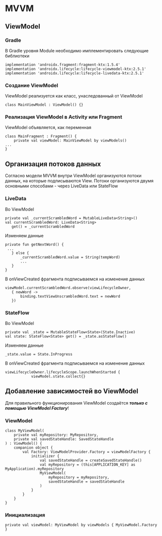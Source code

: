 # MVVM
## ViewModel
### Gradle
В Gradle уровня Module необходимо имплементировать следующие библиотеки

```
implementation 'androidx.fragment:fragment-ktx:1.5.4'
implementation 'androidx.lifecycle:lifecycle-viewmodel-ktx:2.5.1'
implementation 'androidx.lifecycle:lifecycle-livedata-ktx:2.5.1'
```

### Создание ViewModel
ViewModel реализуется как класс, унаследованный от ViewModel
```
class MainViewModel : ViewModel() {}
```

### Реализация ViewModel в Activity или Fragment
ViewModel объявляется, как переменная
```
class MainFragment : Fragment() {
    private val viewModel: MainViewModel by viewModels()
...
}
```

## Организация потоков данных
Согласно модели MVVM внутри ViewModel организуются потоки данных, на которые подписываются View.
Потоки организуются двумя основными способами - через LiveData или StateFlow
### LiveData
Во ViewModel

```
private val _currentScrambledWord = MutableLiveData<String>()
val currentScrambledWord: LiveData<String>
   get() = _currentScrambledWord
```
    
Изменяем данные

```
private fun getNextWord() {
 ...
   } else {
       _currentScrambledWord.value = String(tempWord)
       ...
   }
}
```

В onViewCreated фрагмента подписываемся на изменение данных

```
viewModel.currentScrambledWord.observe(viewLifecycleOwner,
   { newWord ->
       binding.textViewUnscrambledWord.text = newWord
   })
```

### StateFlow
Во ViewModel

```
private val _state = MutableStateFlow<State>(State.Inactive)
val state: StateFlow<State> get() = _state.asStateFlow()
```
Изменяем данные

```
_state.value = State.InProgress
```
В onViewCreated фрагмента подписываемся на изменение данных

```
viewLifecycleOwner.lifecycleScope.launchWhenStarted {
            viewModel.state.collect{}
```
## Добавление зависимостей во ViewModel
Для правильного функционирования ViewModel создаётся ***только с помощью ViewModel Factory***!
### ViewModel

```
class MyViewModel(
    private val myRepository: MyRepository,
    private val savedStateHandle: SavedStateHandle
) : ViewModel() {
    companion object {
        val Factory: ViewModelProvider.Factory = viewModelFactory {
            initializer {
                val savedStateHandle = createSavedStateHandle()
                val myRepository = (this[APPLICATION_KEY] as MyApplication).myRepository
                MyViewModel(
                    myRepository = myRepository,
                    savedStateHandle = savedStateHandle
                )
            }
        }
    }
}
```

### Инициализация

```
private val viewModel: MyViewModel by viewModels { MyViewModel.Factory }
```


